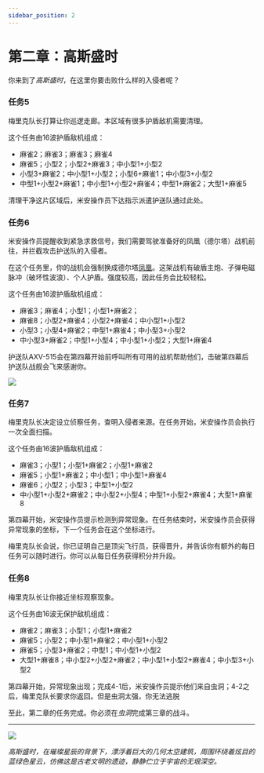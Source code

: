 ```yaml
---
sidebar_position: 2
---
```


# 第二章：高斯盛时

你来到了*高斯盛时*，在这里你要击败什么样的入侵者呢？

### 任务5

梅里克队长打算让你巡逻走廊。本区域有很多护盾敌机需要清理。

这个任务由16波护盾敌机组成：

- 麻雀2；麻雀3；麻雀3；麻雀4
- 麻雀5；小型2；小型2+麻雀3；中小型1+小型2
- 小型3+麻雀2；中小型1+小型2；小型6+麻雀1；中小型3+小型2
- 中型1+小型2+麻雀1；中小型1+小型2+麻雀4；中型1+麻雀2；大型1+麻雀5

清理干净这片区域后，米安操作员下达指示派遣护送队通过此处。

### 任务6

米安操作员提醒收到紧急求救信号，我们需要驾驶准备好的凤凰（德尔塔）战机前往，并拦截攻击护送队的入侵者。

在这个任务里，你的战机会强制换成德尔塔[凤凰](/Ship/Phoenix.md)。这架战机有破盾主炮、子弹电磁脉冲（破坏性波浪）、个人护盾。强度较高，因此任务会比较轻松。

这个任务由16波护盾敌机组成：

- 麻雀3；麻雀4；小型1；小型1+麻雀2；
- 麻雀8；小型2+麻雀4；小型2+麻雀4；中小型1+小型2
- 小型3；小型4+麻雀2；中型1+麻雀4；中小型3+小型2
- 中小型3+麻雀2；中型1+小型4；中小型1+小型2；大型1+麻雀4

护送队AXV-515会在第四幕开始前呼叫所有可用的战机帮助他们，击破第四幕后护送队战舰会飞来感谢你。

<img src="/Campaign/convoy.png" style={{zoom:0.5}}/>

### 任务7

梅里克队长决定设立侦察任务，查明入侵者来源。在任务开始，米安操作员会执行一次全面扫描。

这个任务由16波护盾敌机组成：

- 麻雀3；小型1；小型1+麻雀2；小型1+麻雀2
- 麻雀5；小型1+麻雀2；中小型1；中小型1+麻雀4
- 麻雀6；小型2；小型3；中型1+小型2
- 中小型1+小型2+麻雀2；中小型2+小型4；中型1+小型2+麻雀4；大型1+麻雀8

第四幕开始，米安操作员提示检测到异常现象。在任务结束时，米安操作员会获得异常现象的坐标，下一个任务会在这个坐标进行。

梅里克队长会说，你已证明自己是顶尖飞行员，获得晋升，并告诉你有额外的每日任务可以随时进行。你可以从每日任务获得积分并升段。

### 任务8

梅里克队长让你接近坐标观察现象。

这个任务由16波无保护敌机组成：

- 麻雀2；麻雀3；小型1；小型1+麻雀2
- 麻雀5；小型2；中小型1+麻雀2；中小型1+小型2
- 麻雀5；小型3+麻雀2；中型1；中小型1+小型2
- 大型1+麻雀8；中小型2+小型2+麻雀2；中小型1+小型2+麻雀4；中小型3+小型2

第四幕开始，异常现象出现；完成4-1后，米安操作员提示他们来自虫洞；4-2之后，梅里克队长要求你返回。但是虫洞太强，你无法逃脱

至此，第二章的任务完成。你必须在*虫洞*完成第三章的战斗。

---

<img src="/Campaign/gp.png" style={{zoom:0.5}}/>

*高斯盛时，在璀璨星辰的背景下，漂浮着巨大的几何太空建筑，周围环绕着炫目的蓝绿色星云，仿佛这是古老文明的遗迹，静静伫立于宇宙的无垠深空。*